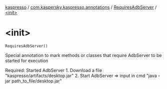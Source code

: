 [kaspresso](../../index.md) / [com.kaspersky.kaspresso.annotations](../index.md) / [RequiresAdbServer](index.md) / [&lt;init&gt;](./-init-.md)

# &lt;init&gt;

`RequiresAdbServer()`

Special annotation to mark methods or classes that require AdbServer to be started for execution

Required: Started AdbServer
    1. Download a file "kaspresso/artifacts/desktop.jar"
    2. Start AdbServer =&gt; input in cmd "java -jar path_to_file/desktop.jar"

